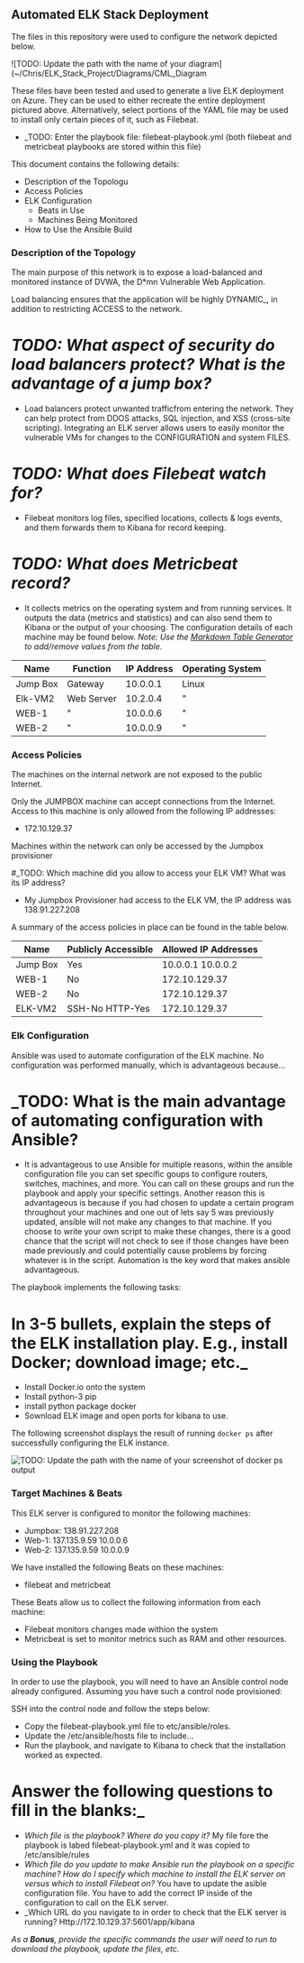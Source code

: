 ## Automated ELK Stack Deployment

The files in this repository were used to configure the network depicted below.

![TODO: Update the path with the name of your diagram](~/Chris/ELK_Stack_Project/Diagrams/CML_Diagram

These files have been tested and used to generate a live ELK deployment on Azure. They can be used to either recreate the entire deployment pictured above. Alternatively, select portions of the YAML file may be used to install only certain pieces of it, such as Filebeat.

- _TODO: Enter the playbook file: filebeat-playbook.yml (both filebeat and metricbeat playbooks are stored within this file)

This document contains the following details:
- Description of the Topologu
- Access Policies
- ELK Configuration
  - Beats in Use
  - Machines Being Monitored
- How to Use the Ansible Build


### Description of the Topology

The main purpose of this network is to expose a load-balanced and monitored instance of DVWA, the D*mn Vulnerable Web Application.

Load balancing ensures that the application will be highly DYNAMIC_, in addition to restricting ACCESS to the network.
# _TODO: What aspect of security do load balancers protect? What is the advantage of a jump box?_

-  Load balancers protect unwanted trafficfrom entering the network. They can help protect from DDOS attacks, SQL 
 injection, and XSS (cross-site scripting). 
Integrating an ELK server allows users to easily monitor the vulnerable VMs for changes to the CONFIGURATION and system FILES.

# _TODO: What does Filebeat watch for?_

- Filebeat monitors log files, specified locations, collects & logs events, and them forwards them to Kibana for record keeping.

# _TODO: What does Metricbeat record?_

- It collects metrics on the operating system and from running services. It outputs the data (metrics and statistics)
and can also send them to Kibana or the output of your choosing.
The configuration details of each machine may be found below.
_Note: Use the [Markdown Table Generator](http://www.tablesgenerator.com/markdown_tables) to add/remove values from the table_.

| Name     | Function | IP Address | Operating System |
|----------|----------|------------|------------------|
| Jump Box | Gateway  | 10.0.0.1   | Linux            |
| Elk-VM2  |Web Server| 10.2.0.4   |  "               |
| WEB-1    |    "     | 10.0.0.6   |  "               |
| WEB-2    |    "     | 10.0.0.9   |  "               |

### Access Policies

The machines on the internal network are not exposed to the public Internet. 

Only the JUMPBOX machine can accept connections from the Internet. Access to this machine is only allowed from the following IP addresses:

- 172.10.129.37

Machines within the network can only be accessed by the Jumpbox provisioner

#_TODO: Which machine did you allow to access your ELK VM? What was its IP address?
- My Jumpbox Provisioner had access to the ELK VM, the IP address was 138.91.227.208

A summary of the access policies in place can be found in the table below.

| Name     | Publicly Accessible | Allowed IP Addresses |
|----------|---------------------|----------------------|
| Jump Box | Yes                 | 10.0.0.1 10.0.0.2    |
| WEB-1    | No                  | 172.10.129.37        |
| WEB-2    | No                  | 172.10.129.37        |
| ELK-VM2  | SSH-No HTTP-Yes     | 172.10.129.37        |
### Elk Configuration

Ansible was used to automate configuration of the ELK machine. No configuration was performed manually, which is advantageous because...

# _TODO: What is the main advantage of automating configuration with Ansible?
- It is advantageous to use Ansible for multiple reasons, within the ansible configuration file you can set specific goups to configure routers, switches, machines, and more. 
  You can call on these groups and run the playbook and apply your specific settings. Another reason this is advantageous is because if you had chosen to update a certain program
  throughout your machines and one out of lets say 5 was previously updated, ansible will not make any changes to that machine. If you choose to write your own script to make these 
  changes, there is a good chance that the script will not check to see if those changes have been made previously and could potentially cause problems by forcing whatever is in
  the script. Automation is the key word that makes ansible advantageous. 

The playbook implements the following tasks:
# In 3-5 bullets, explain the steps of the ELK installation play. E.g., install Docker; download image; etc._
- Install Docker.io onto the system
- Install python-3 pip
- install python package docker
- Sownload ELK image and open ports for kibana to use.

The following screenshot displays the result of running `docker ps` after successfully configuring the ELK instance.

![TODO: Update the path with the name of your screenshot of docker ps output](Images/docker_ps_output.png)

### Target Machines & Beats
This ELK server is configured to monitor the following machines:
- Jumpbox: 138.91.227.208
- Web-1: 137.135.9.59 10.0.0.6
- Web-2: 137.135.9.59 10.0.0.9

We have installed the following Beats on these machines:
- filebeat and metricbeat

These Beats allow us to collect the following information from each machine:
- Filebeat monitors changes made withion the system 
- Metricbeat is set to monitor metrics such as RAM and other resources.

### Using the Playbook
In order to use the playbook, you will need to have an Ansible control node already configured. Assuming you have such a control node provisioned: 

SSH into the control node and follow the steps below:
- Copy the filebeat-playbook.yml file to etc/ansible/roles.
- Update the /etc/ansible/hosts file to include...
- Run the playbook, and navigate to Kibana to check that the installation worked as expected.

# Answer the following questions to fill in the blanks:_
- _Which file is the playbook? Where do you copy it?_
 My file fore the playbook is labed filebeat-playbook.yml and it was copied to /etc/ansible/rules
- _Which file do you update to make Ansible run the playbook on a specific machine? How do I specify which machine to install the ELK server on versus which to install Filebeat on?_
 You have to update the asible configuration file. You have to add the correct IP inside of the configuration to call on the ELK server.
- _Which URL do you navigate to in order to check that the ELK server is running?
Http://172.10.129.37:5601/app/kibana

_As a **Bonus**, provide the specific commands the user will need to run to download the playbook, update the files, etc._
